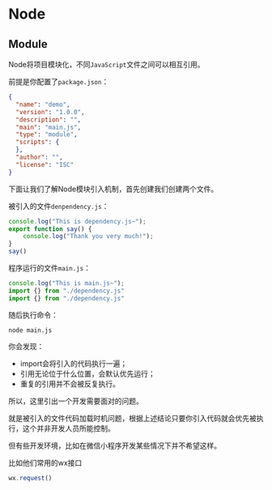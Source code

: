 # Node



## Module

Node将项目模块化，不同`JavaScript`文件之间可以相互引用。

前提是你配置了`package.json`：

```json
{
  "name": "demo",
  "version": "1.0.0",
  "description": "",
  "main": "main.js",
  "type": "module",
  "scripts": {
  },
  "author": "",
  "license": "ISC"
}
```

下面让我们了解Node模块引入机制，首先创建我们创建两个文件。

被引入的文件`denpendency.js`：

```js
console.log("This is dependency.js~");
export function say() {
	console.log("Thank you very much!");
}
say()
```

程序运行的文件`main.js`：

```js
console.log("This is main.js~");
import {} from "./dependency.js"
import {} from "./dependency.js"
```

随后执行命令：

```shell
node main.js
```

你会发现：

- import会将引入的代码执行一遍；
- 引用无论位于什么位置，会默认优先运行；
- 重复的引用并不会被反复执行。

所以，这里引出一个开发需要面对的问题。

就是被引入的文件代码加载时机问题，根据上述结论只要你引入代码就会优先被执行，这个并非开发人员所能控制。

但有些开发环境，比如在微信小程序开发某些情况下并不希望这样。

比如他们常用的wx接口





```js
wx.request()
```








